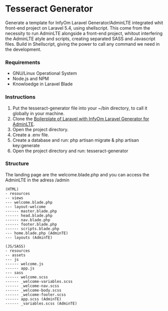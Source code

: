# Tesseract Generator
Generate a template for InfyOm Laravel Generator/AdminLTE integrated whit front-end project on Laravel 5.4, using shellscript.
This come from the necessity to run AdminLTE alongside a front-end project, whitout interfering the AdminLTE atyle and scripts, creating separated SASS and Javascript files.
Build in Shellscript, giving the power to call any command we need in the development.

### Requirements
- GNU/Linux Operational System
- Node.js and NPM
- Knowloedge in Laravel Blade

### Instructions
1. Put the tesseract-generator file into your ~/bin directory, to call it globally in your machine.
2. Clone the [Boilerplate of Laravel with InfyOm Laravel Generator for AdminLTE](https://github.com/InfyOmLabs/adminlte-generator/tree/5.4).
3. Open the project directory.
4. Create a .env file.
5. Create a database and run: php artisan migrate & php artisan key:generate
6. Open the project directory and run: tesseract-generator 

### Structure
The landing page are the welcome.blade.php and you can access the AdminLTE in the adress /admin

```
(HTML)
- resources
-- views
--- welcome.blade.php
--- layout-welcome
------ master.blade.php
------ head.blade.php
------ nav.blade.php
------ footer.blade.php
------ scripts.blade.php
--- home.blade.php (AdminTE)
--- layouts (AdminTE)
```
```
(JS/SASS)
- resources
-- assets
--- js
------ welcome.js
------ app.js
--- sass
------ welcome.scss
------ _welcome-variables.scss
------ _welcome-nav.scss
------ _welcome-body.scss
------ _welcome-footer.scss
------ app.scss (AdminTE)
------ _variables.scss (AdminTE)
```

